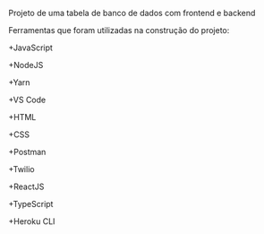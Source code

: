 Projeto de uma tabela de banco de dados com frontend e backend 

Ferramentas que foram utilizadas na construção do projeto:

+JavaScript

+NodeJS

+Yarn

+VS Code

+HTML

+CSS

+Postman

+Twilio

+ReactJS

+TypeScript

+Heroku CLI  
